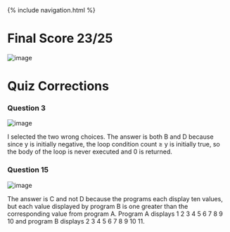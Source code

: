 {% include navigation.html %}

# Final Score 23/25
![image](https://user-images.githubusercontent.com/89278326/167167885-ef802739-bb62-4e27-83d0-059ca2c16304.png)

# Quiz Corrections
### Question 3
![image](https://user-images.githubusercontent.com/89278326/167167962-9c47998e-0ff3-4ebc-b61d-e20836832959.png)

I selected the two wrong choices. The answer is both B and D because since y is initially negative, the loop condition count ≥ y is initially true, so the body of the loop is never executed and 0 is returned.

### Question 15
![image](https://user-images.githubusercontent.com/89278326/167169358-62785573-b9db-4e7c-bb84-34b1e3314de9.png)

The answer is C and not D because the programs each display ten values, but each value displayed by program B is one greater than the corresponding value from program A. Program A displays 1 2 3 4 5 6 7 8 9 10 and program B displays  2 3 4 5 6 7 8 9 10 11.
